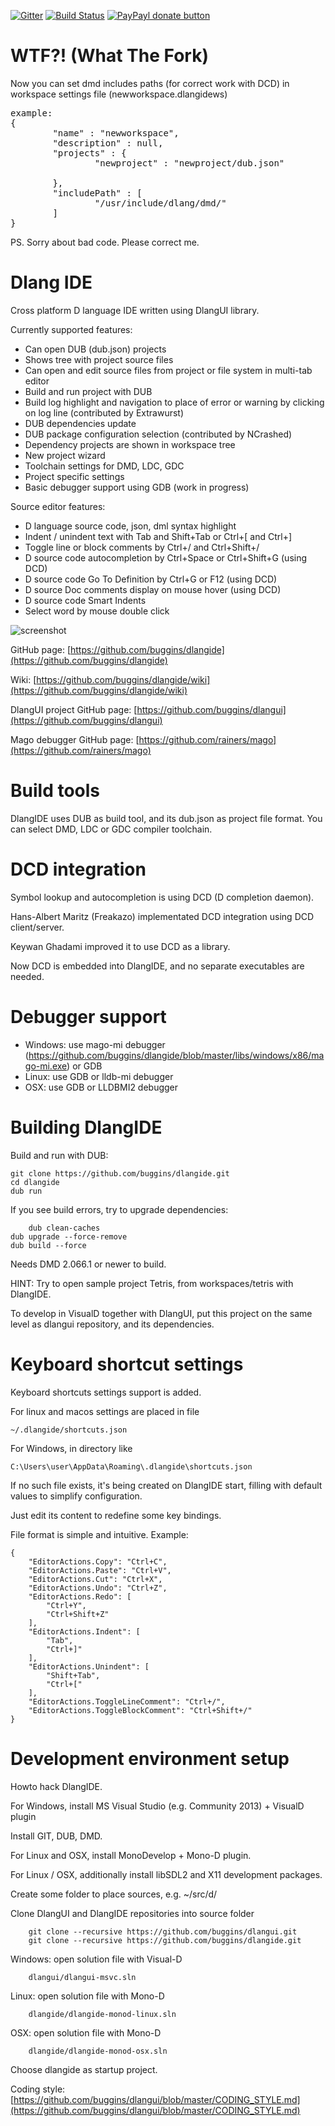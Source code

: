 [![Gitter](https://badges.gitter.im/Join%20Chat.svg)](https://gitter.im/buggins/dlangide?utm_source=badge&utm_medium=badge&utm_campaign=pr-badge&utm_content=badge)  [![Build Status](https://travis-ci.org/buggins/dlangide.svg?branch=master)](https://travis-ci.org/buggins/dlangide) [![PayPayl donate button](https://img.shields.io/badge/paypal-donate-yellow.svg)](https://www.paypal.com/cgi-bin/webscr?cmd=_s-xclick&hosted_button_id=H2ADZV8S6TDHQ "Donate once-off to this project using Paypal")

WTF?! (What The Fork)
======================
Now you can set dmd includes paths (for correct work with DCD) in workspace settings file (newworkspace.dlangidews)
<pre>
example:
{
        "name" : "newworkspace",
        "description" : null,
        "projects" : {
                "newproject" : "newproject/dub.json"<br>
        },
        "includePath" : [
                "/usr/include/dlang/dmd/"
        ]
}
</pre>
PS. 
        Sorry about bad code. Please correct me.

Dlang IDE
=========

Cross platform D language IDE written using DlangUI library.

Currently supported features:

* Can open DUB (dub.json) projects
* Shows tree with project source files
* Can open and edit source files from project or file system in multi-tab editor
* Build and run project with DUB
* Build log highlight and navigation to place of error or warning by clicking on log line (contributed by Extrawurst)
* DUB dependencies update
* DUB package configuration selection (contributed by NCrashed)
* Dependency projects are shown in workspace tree
* New project wizard
* Toolchain settings for DMD, LDC, GDC
* Project specific settings
* Basic debugger support using GDB (work in progress)


Source editor features:

* D language source code, json, dml syntax highlight
* Indent / unindent text with Tab and Shift+Tab or Ctrl+\[ and Ctrl+\]
* Toggle line or block comments by Ctrl+/ and Ctrl+Shift+/
* D source code autocompletion by Ctrl+Space or Ctrl+Shift+G (using DCD)
* D source code Go To Definition by Ctrl+G or F12 (using DCD)
* D source Doc comments display on mouse hover (using DCD)
* D source code Smart Indents
* Select word by mouse double click


![screenshot](http://buggins.github.io/dlangui/screenshots/screenshot-dlangide.png "screenshot")

GitHub page: [https://github.com/buggins/dlangide](https://github.com/buggins/dlangide)

Wiki: [https://github.com/buggins/dlangide/wiki](https://github.com/buggins/dlangide/wiki)

DlangUI project GitHub page: [https://github.com/buggins/dlangui](https://github.com/buggins/dlangui)

Mago debugger GitHub page: [https://github.com/rainers/mago](https://github.com/rainers/mago)


Build tools
===========

DlangIDE uses DUB as build tool, and its dub.json as project file format.
You can select DMD, LDC or GDC compiler toolchain.


DCD integration
===============

Symbol lookup and autocompletion is using DCD (D completion daemon).

Hans-Albert Maritz (Freakazo) implementated DCD integration using DCD client/server.

Keywan Ghadami improved it to use DCD as a library.

Now DCD is embedded into DlangIDE, and no separate executables are needed.


Debugger support
================

* Windows: use mago-mi debugger (https://github.com/buggins/dlangide/blob/master/libs/windows/x86/mago-mi.exe) or GDB
* Linux: use GDB or lldb-mi debugger
* OSX: use GDB or LLDBMI2 debugger


Building DlangIDE
=================

Build and run with DUB:

	git clone https://github.com/buggins/dlangide.git
	cd dlangide
	dub run

If you see build errors, try to upgrade dependencies:

        dub clean-caches
	dub upgrade --force-remove
	dub build --force

	
Needs DMD 2.066.1 or newer to build.


HINT: Try to open sample project Tetris, from workspaces/tetris with DlangIDE.

To develop in VisualD together with DlangUI, put this project on the same level as dlangui repository, and its dependencies.


Keyboard shortcut settings
===========================

Keyboard shortcuts settings support is added.

For linux and macos settings are placed in file

	~/.dlangide/shortcuts.json

For Windows, in directory like

	C:\Users\user\AppData\Roaming\.dlangide\shortcuts.json

If no such file exists, it's being created on DlangIDE start, 
filling with default values to simplify configuration.

Just edit its content to redefine some key bindings.

File format is simple and intuitive. Example:

	{
	    "EditorActions.Copy": "Ctrl+C",
	    "EditorActions.Paste": "Ctrl+V",
	    "EditorActions.Cut": "Ctrl+X",
	    "EditorActions.Undo": "Ctrl+Z",
	    "EditorActions.Redo": [
	        "Ctrl+Y",
	        "Ctrl+Shift+Z"
	    ],
	    "EditorActions.Indent": [
	        "Tab",
	        "Ctrl+]"
	    ],
	    "EditorActions.Unindent": [
	        "Shift+Tab",
	        "Ctrl+["
	    ],
	    "EditorActions.ToggleLineComment": "Ctrl+/",
	    "EditorActions.ToggleBlockComment": "Ctrl+Shift+/"
	}


Development environment setup
=============================

Howto hack DlangIDE.

For Windows, install MS Visual Studio (e.g. Community 2013) + VisualD plugin

Install GIT, DUB, DMD.


For Linux and OSX, install MonoDevelop + Mono-D plugin.

For Linux / OSX, additionally install libSDL2 and X11 development packages.


Create some folder to place sources, e.g. ~/src/d/

Clone DlangUI and DlangIDE repositories into source folder

        git clone --recursive https://github.com/buggins/dlangui.git
        git clone --recursive https://github.com/buggins/dlangide.git

Windows: open solution file with Visual-D

        dlangui/dlangui-msvc.sln

Linux: open solution file with Mono-D

        dlangide/dlangide-monod-linux.sln

OSX: open solution file with Mono-D

        dlangide/dlangide-monod-osx.sln

Choose dlangide as startup project.

Coding style: [https://github.com/buggins/dlangui/blob/master/CODING_STYLE.md](https://github.com/buggins/dlangui/blob/master/CODING_STYLE.md)
